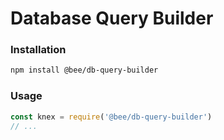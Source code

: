 # Database Query Builder

### Installation

```sh
npm install @bee/db-query-builder
```

### Usage

```js
const knex = require('@bee/db-query-builder')
// ...
```
